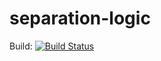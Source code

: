 # separation-logic

Build: [![Build Status](https://travis-ci.org/unitb/separation-logic.svg?branch=master)](https://travis-ci.org/unitb/separation-logic)

